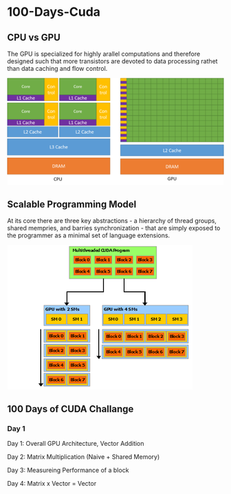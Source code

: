 # 100-Days-Cuda

## CPU vs GPU
The GPU is specialized for highly arallel computations and therefore designed such that more transistors are devoted to data processing rathet than data caching and flow control.

![CPU vs GPU](images/1.%20cpu_vs_gpu.png)

## Scalable Programming Model
At its core there are three key abstractions -  a hierarchy of thread groups, shared mempries, and barries synchronization - that are simply exposed to the programmer as a minimal set of language extensions.

![CUDA Hierarchy](images/2.%20automatic-scalability.png)

## 100 Days of CUDA Challange

### Day 1


Day 1: Overall GPU Architecture, Vector Addition

Day 2: Matrix Multiplication (Naive + Shared Memory)

Day 3: Measureing Performance of a block

Day 4: Matrix x Vector = Vector
